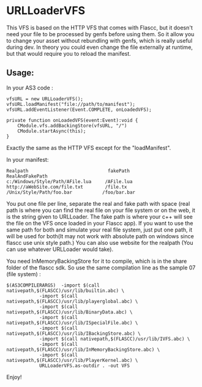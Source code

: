 URLLoaderVFS
=================
This VFS is based on the HTTP VFS that comes with Flascc, but it doesn't need your file to be processed by genfs before using them. So it allow you to change your asset without rebundling with genfs, which is really useful during dev. In theory you could even change the file externally at runtime, but that would require you to reload the manifest.


Usage:
--------
In your AS3 code :

	vfsURL = new URLLoaderVFS();
	vfsURL.loadManifest("file://path/to/manifest");
	vfsURL.addEventListener(Event.COMPLETE, onLoadedVFS);
	
	private function onLoadedVFS(event:Event):void {
		CModule.vfs.addBackingStore(vfsURL, "/")
		CModule.startAsync(this);
	}

Exactly the same as the HTTP VFS except for the "loadManifest".

In your manifest:

	Realpath                             fakePath
	RealAndFakePath
	c:/Windows/Style/Path/AFile.lua     /AFile.lua
	http://aWebSite.com/file.txt        /file.tx
	/Unix/Style/Path/foo.bar           /foo/bar.bar

You put one file per line, separate the real and fake path with space (real path is where you can find the real file on your file system or on the web, it is the string given to URLLoader. The fake path is where your c++ will see the file on the VFS once loaded in your Flascc app). If you want to use the same path for both and simulate your real file system, just put one path, it will be used for both(It may not work with absolute path on windows since flascc use unix style path.) You can also use website for the realpath (You can use whatever URLLoader would take).

You need InMemoryBackingStore for it to compile, which is in the share folder of the flascc sdk. So use the same compilation line as the sample 07 (file system) :

	$(AS3COMPILERARGS)	-import $(call nativepath,$(FLASCC)/usr/lib/builtin.abc) \
				-import $(call nativepath,$(FLASCC)/usr/lib/playerglobal.abc) \
				-import $(call nativepath,$(FLASCC)/usr/lib/BinaryData.abc) \
				-import $(call nativepath,$(FLASCC)/usr/lib/ISpecialFile.abc) \
				-import $(call nativepath,$(FLASCC)/usr/lib/IBackingStore.abc) \
				-import $(call nativepath,$(FLASCC)/usr/lib/IVFS.abc) \
				-import $(call nativepath,$(FLASCC)/usr/lib/InMemoryBackingStore.abc) \
				-import $(call nativepath,$(FLASCC)/usr/lib/PlayerKernel.abc) \
				URLLoaderVFS.as-outdir . -out VFS

Enjoy!

